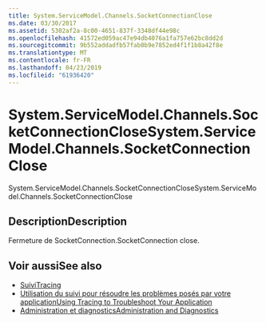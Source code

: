 ```yaml
---
title: System.ServiceModel.Channels.SocketConnectionClose
ms.date: 03/30/2017
ms.assetid: 5302af2a-8c00-4651-837f-3348df44e98c
ms.openlocfilehash: 41572ed059ac47e94db4076a1fa757e62bc8dd2d
ms.sourcegitcommit: 9b552addadfb57fab0b9e7852ed4f1f1b8a42f8e
ms.translationtype: MT
ms.contentlocale: fr-FR
ms.lasthandoff: 04/23/2019
ms.locfileid: "61936420"
---
```

# <a name="systemservicemodelchannelssocketconnectionclose"></a><span data-ttu-id="02966-102">System.ServiceModel.Channels.SocketConnectionClose</span><span class="sxs-lookup"><span data-stu-id="02966-102">System.ServiceModel.Channels.SocketConnectionClose</span></span>
<span data-ttu-id="02966-103">System.ServiceModel.Channels.SocketConnectionClose</span><span class="sxs-lookup"><span data-stu-id="02966-103">System.ServiceModel.Channels.SocketConnectionClose</span></span>  
  
## <a name="description"></a><span data-ttu-id="02966-104">Description</span><span class="sxs-lookup"><span data-stu-id="02966-104">Description</span></span>  
 <span data-ttu-id="02966-105">Fermeture de SocketConnection.</span><span class="sxs-lookup"><span data-stu-id="02966-105">SocketConnection close.</span></span>  
  
## <a name="see-also"></a><span data-ttu-id="02966-106">Voir aussi</span><span class="sxs-lookup"><span data-stu-id="02966-106">See also</span></span>

- [<span data-ttu-id="02966-107">Suivi</span><span class="sxs-lookup"><span data-stu-id="02966-107">Tracing</span></span>](../../../../../docs/framework/wcf/diagnostics/tracing/index.md)
- [<span data-ttu-id="02966-108">Utilisation du suivi pour résoudre les problèmes posés par votre application</span><span class="sxs-lookup"><span data-stu-id="02966-108">Using Tracing to Troubleshoot Your Application</span></span>](../../../../../docs/framework/wcf/diagnostics/tracing/using-tracing-to-troubleshoot-your-application.md)
- [<span data-ttu-id="02966-109">Administration et diagnostics</span><span class="sxs-lookup"><span data-stu-id="02966-109">Administration and Diagnostics</span></span>](../../../../../docs/framework/wcf/diagnostics/index.md)
